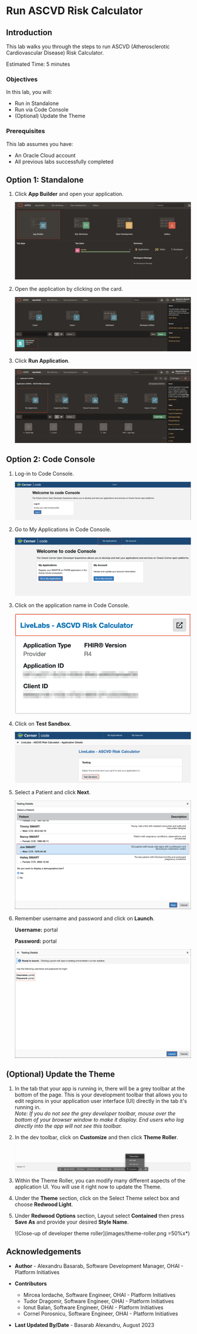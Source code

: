 # Run ASCVD Risk Calculator

## Introduction

This lab walks you through the steps to run ASCVD (Atherosclerotic Cardiovascular Disease) Risk Calculator.

Estimated Time: 5 minutes

### Objectives

In this lab, you will:

* Run in Standalone
* Run via Code Console
* (Optional) Update the Theme

### Prerequisites

This lab assumes you have:

* An Oracle Cloud account
* All previous labs successfully completed

## Option 1: Standalone

1. Click **App Builder** and open your application.

    ![Navigate to APP Builder](images/app-builder.png)

2. Open the application by clicking on the card.

    ![Open your application](images/open-app.png)

3. Click **Run Application**.

    ![Run your application](images/run-the-app.png)

## Option 2: Code Console

1. Log-in to Code Console.

    ![Run your application](images/log-in-code-console.png)

2. Go to My Applications in Code Console.

    ![Code console my applications](images/code-console-apps.png)

3. Click on the application name in Code Console.

    ![Open code console application](images/open-code-console-app.png)

4. Click on **Test Sandbox**.

    ![Test in sandbox](images/test-in-sandbox.png)

5. Select a Patient and click **Next**.

    ![Select patient and click next](images/select-patient.png)

6. Remember username and password and click on **Launch**.

    **Username:** portal

    **Password:** portal

    ![Launch the application](images/launch-app.png)

## (Optional) Update the Theme

1. In the tab that your app is running in, there will be a grey toolbar at the bottom of the page. This is your development toolbar that allows you to edit regions in your application user interface (UI) directly in the tab it's running in.  
*Note: If you do not see the grey developer toolbar, mouse over the bottom of your browser window to make it display. End users who log directly into the app will not see this toolbar.*

2. In the dev toolbar, click on **Customize** and then click **Theme Roller**.

    ![Close-up of developer toolbar in runtime application with the Customize menu open](images/dev-toolbar.png " ")

3. Within the Theme Roller, you can modify many different aspects of the application UI. You will use it right now to update the Theme.

4. Under the **Theme** section, click on the Select Theme select box and choose **Redwood Light**.

5. Under **Redwood Options** section, Layout select **Contained** then press **Save As** and provide your desired **Style Name**.

    ![Close-up of developer theme roller](images/theme-roller.png =50%x*)

## Acknowledgements

* **Author** - Alexandru Basarab, Software Development Manager, OHAI - Platform Initiatives

* **Contributors**
    * Mircea Iordache, Software Engineer, OHAI - Platform Initiatives
    * Tudor Dragomir, Software Engineer, OHAI - Platform Initiatives
    * Ionut Balan, Software Engineer, OHAI - Platform Initiatives
    * Cornel Porosnicu, Software Engineer, OHAI - Platform Initiatives

* **Last Updated By/Date** - Basarab Alexandru, August 2023
